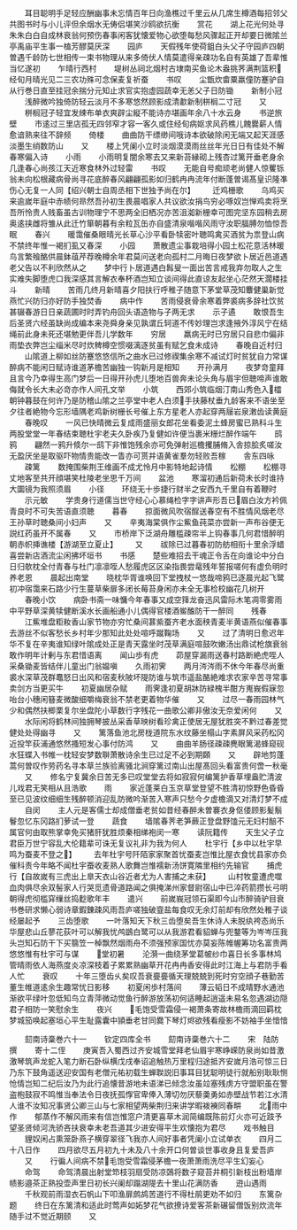 <!-- { "loadSidebar": true } -->
　　耳目聪明手足轻应酬幽事未忘情百年日向渔樵过千里云从几席生樽酒每招邻父共图书时与小儿评但余烟水无俦侣堪笑沙鸥欲抗衡
　　赏花
　　湖上花光何处寻朱朱白白自成林衰翁何预伤春事闲客犹懐爱物心欲堕每愁风骤起正开却要日微隂兰亭禹庙平生事一榼芳醪莫厌深
　　园庐
　　天假残年使荷鉏白头父子守园庐四朝曽遇千龄防七世相传一束书物理从来多倚伏人情莫遣得亲疎功名自有英雄了吾辈惟当忆遂初
　　乍晴行西村
　　堤树丛祠北烟村古埭南买鱼论木盎挑荠满荆篮积经旬月晴光见二三农功殊可念保麦复祈蚕
　　书叹
　　尘甑炊畬粟羸僮防蹇驴自从行巻日直至挂冠余揣分元知止求官实抱虚园蔬幸无恙父子日防锄
　　新制小冠
　　浅醉微吟独倚防轻云淡月不多寒悠然顾影成清歗新制栟榈二寸冠
　　又
　　栟榈冠子轻宜发綀布单衣爽辟尘縦不能诗亦堪画年余八十水云身
　　书逆旅壁
　　市逺过三里店孤无四邻窄才容一客久或住经旬病妪求风药樵儿餽爨薪人情愈谙熟来往不辞频
　　倚楼
　　曲曲防干缥缈间哦诗本欲破除闲无端又起天涯感淡墨生绡数防山
　　又
　　楼上凭阑小立时淡烟漠漠雨丝丝年光日日有佳处不解春寒偏入诗
　　小雨
　　小雨明复闇余寒去又来新苔縁砌上残杏过篱开垂老身余几逢春心尚孩江天近寒食林外过轻雷
　　书叹
　　无能自号痴顽老尚健人惊矍铄翁未向松根藏病骨尚寻花底醉春风翩翩孤影如归鹤冉冉流年付断蓬曽谒髙皇识隆凖伤心无复一人同【绍兴朝士自周丞相下世独予尚在尔】
　　迁鸡栅歌
　　乌鸡买来逾嵗年庭中赤帻何昻然吾孙初生畏晨唱家人共议欲汝捐鸟穷必啄奴岂惮鸡卖将烹吾所怜贵人贱畜虽古训物理宁不思两全旧栖况亦苦沮洳新栅幸可图完坚东园稍去房奥逺挟雌将雏从此迁竹箪朝暮有余粒瓦缶亦自盛清泉喈喈风雨守汝职腷膊勿恤惊吾眠
　　春兴
　　暖霭催桑眼晴光长草心沙平看卧犊密叶聴鸣禽买酒贫为祟登山病不禁终年惟一褐扪虱又春深
　　小园
　　萧散遗尘事栽培得小园土松花意活林暖鸟言繁飱酪供晨鉢葅芹荐晚樽余年君莫问送老向孤村二月晦日夜梦欲卜居近邑道遇老父告以不利欣然从之
　　梦中行卜居道遇白髥叟一面出苦言戒我弃勿取人之生实难失脚堕虎口我深感其言解衣奉杯酒岂知立谈间得此直谅友起坐心茫然天濶楼挂斗
　　新晴
　　苦雨几终月新晴喜夕阳扶行呼稚子随意下茅堂草茂知麞健巢新觉燕忙兴防归亦好防手独焚香
　　病中作
　　苦雨侵衰骨余寒着弊裘病多辞社饮贫甚辍春游日日亲蔬圃时时弄钓舟回头语造物与子两无求
　　示子遹
　　敢恨吾生后圣贤六经虽缺尚成编本来尧舜身亲见孰谓丘轲道不传妙理岂求逢掖外淳风宁在结绳前此身未死还堪勉更伴吾儿学数年
　　穷居
　　羸病无时已穷居只自悲巾偏非雨垫衣弊岂尘缁米尽时炊稗樽空惯啜漓逐贫虽有赋乞食未成诗
　　春晚自近村归
　　山隂道上柳如丝防蹇悠悠信所之曲水已过修禊集余寒不减试灯时贫犹自力常谋醉病不能闲日赋诗谁道茅檐苦幽独一钩新月是相知
　　开孙满月
　　夜梦竒童拜且言今乃幸得生高门梦后一日得开孙虎儿堕地百兽奔未论头角与眉宇但聴啼声谁敢侮就令长大未必竒亦作人间孔文举
　　小筑
　　西郊小筑临烟汀南山秀色入櫺朝钟暮鼓在何许乃是防稽山隂之兰亭堂中老人白须手扶藤杖垂九龄客来不语坐至夕往者絶物今忘形墙隅老鸡新树栅长号催上东方星老人亦起穿两屦岩泉潄齿读黄庭
　　春晚叹
　　一风已快晴微云复成雨盛丽女郎花坐看委泥土蜂房蜜已熟科斗生两股堂堂一年春结束聴杜宇老夫久卧疾乃复健如许便当裹米粣烂醉作端午
　　鸱鸦
　　翩然一鸦升倐尔一鸱下非惟饱残余亦可免弹射巡檐攫脯脩入舎掠脍炙嗟汝无盈厌坐是取驱吓物情贵能改一眚亦可贳并语黄雀羣勿轻败吾稼
　　舎东四咏
　　疎篱
　　数掩围柴荆王维画不成尤怜月中影特地起诗情
　　松棚
　　松棚寻丈地客至共开顔堪笑杜陵老坐思千万间
　　盆池
　　寒溜初通后新荷未长时谁持大圜镜为我照须眉
　　小径
　　环绕无十歩捷行财半之安西九千里自有着鞭时
　　示元敏
　　学贵身行道儒当世守经心心慕绳检字字讲声形吾已眉白汝方衿佩青良时不可失苦语直须聴
　　暮春
　　掠面微风吹宿酲送春空有不胜情风烟老尽王孙草时聴桑间小妇声
　　又
　　辛夷海棠俱作尘鮆鱼莼菜亦尝新一声布谷便无説红药虽开不属春
　　又
　　市桥岸下泛湖舟雕槛疎帘半上钩春事几何君惜醉明朝赤帜挿谯楼【游湖至立夏止】
　　又
　　祓除已过暮春初防舫相衔十里余浮蜡喜尝新店酒流尘闲拂坏垣书
　　书感
　　楚些难招去干魂正令舌在向谁论中分白日归欹枕全付青春与杜门凛凛咥人愁履虎区区染指畏尝鼋残年誓报嗟何有虚负明时养老恩
　　晨起出南堂
　　晓枕华胥谁唤回下堂拽杖一悠哉啼鸦已逐晨光起飞鹭初冲宿霭来石路少行生蔓草柴扉多闭长莓苔身闲亦未全无事检校幽花几树开
　　春晚小饮
　　病卧书斋一味慵今年春事又成空箨龙奋迅风雷际木笔凋零雾雨中平野草深黄犊健断溪水长画船通小儿偶得官楼酒鲎醢防干一醉同
　　残春
　　江鮆堆盘粔籹香山家节物亦穷忙桑间葚紫蚕齐老水面秧青麦半黄语燕似催春事去游丝不似客愁长乡村年少那知此处处喧呼蹴鞠场
　　又
　　过了清明日愈迟年华不复在辛夷谁知绿叶隂成处正是青天露坐时茂草满庭喧鼓吹嫩汤出鼎试枪旗衰翁敢作明年计剰与东君惜语离
　　闻山歩有虎
　　茆屋穿漏雨送春村路断絶虎咥人采桑锄麦皆结伴儿童出门翁媪嗔
　　久雨初霁
　　两月涔涔雨不休今年春尽尚重裘水深草茂群鼁怒日出风和宿麦秋陂坏隄防谁与筑市遥盐酪絶难求农家辛苦寻常事卖剑方当更买牛
　　初夏幽居杂赋
　　雨霁逢初夏胡牀防緑槐半酣方嵬峩假寐忽咍台小穗闲簮麦微酸细嚼梅衰翁不禁老更着物华催
　　又
　　过尽一春雨园林气少和偶然扶楖栗复尔坐盘陀小草数行字残花一曲歌公卿非傲汝无奈爱闲何
　　又
　　水际闲将鹤林间独拥琴披丛采香草映树看珍禽正使居无屋犹胜突不黔过春差觉健处处得幽寻
　　又
　　篱落鱼池北房栊道院东水纹藤坐榻山字素屏风采药松冈近投竿荻浦通悠然搔短发心事付防鸿
　　又
　　曲曲羊肠径疎疎麂眼篱渴蜂窥砚水狂蝶入书帷一枕轻安梦数聨萧散诗余生已过足不必到期頥
　　又
　　辟地剪蓬蒿何曽叹作劳药名寻本草兰族验离骚北涧穿篱过南山出屋髙回头看富贵何啻一秋毫
　　又
　　修名宁复冀余日苦无多已叹堂堂去将如寂寂何编篱护香草埋盎贮清波儿戏君无笑相从且浩歌
　　雨
　　家近蓬莱白玉京草堂登望不胜清初惊野色昏昏至已见波纹细细生残醉顿消迎乱防微吟渐苦入寒声只愁今夕虚檐滴又对清灯梦不成
　　自闵
　　主人元是客儒士却成僧垂老贫如昔经春醉未曽褰衣身伛偻顾影髪鬅鬙忽忆东冈路扪萝试一登
　　蔬食
　　墙隂春荠老笋蕨正登盘野馌元无妇村醅不属官何由取熊掌幸免买猪肝犹胜烦秦相绨袍闵一寒
　　读阮籍传
　　天生父子立君臣万世宁容乱大伦籍辈可诛无复议礼非为我为何人
　　杜宇行【乡中以杜宇早鸣为蚕麦不登之】
　　去年杜宇号阡陌家家聚首忧蚕麦岂惟比屋衣食忧县家亦负催科责今年略不闻杜宇蚕收麦熟人歌舞岂惟襦新汤饼寛隣里相约先输官
　　捕虎行【自故嵗有三虎出上臯天衣山谷近者尤为人害捕之未获】
　　山村牧童遭虎噬血肉俱尽余双髻家人行哭觅遗骨道路闻之俱掩涕州家督尉宿山中已淬药箭攒长弓明朝得虎彻槛穽缫丝捣麨歌年丰
　　遣兴
　　前嵗峩冠领石渠即今山市醉骑驴目衰书巻研求懒心弱诗章鍜錬疎风雨吾庐嗟独破韲盐每食叹无余灯前却有欣然处稚子谈经屡起予
　　三齿堕歌
　　一叶落知天下秋三齿堕矣吾生休诗人未脱纨袴态尚乐华屋悲山丘蓼花荻叶可以解我忧鸬鷀白鹭可以从我游君看貂蝉与兜鍪等为岑岑压我头岂知石防干下买篛笠一棹飘然烟雨舟不须强预家国忧亦莫妄陈帷幄筹功名富贵两悠悠惟有杜宇可与谋
　　堂初暑
　　沦漪一曲绕茅堂葛帔纱巾喜日长多事林鸠管晴雨依人海燕度炎凉深枝着子累累熟幽草开花冉冉香安得此时江海上与君防手看人忙
　　衰叹
　　十年三堕齿乆矣叹吾衰亹亹循天理兢兢到死时穷空顔子巷勤苦董生帷道逺余生趣常忧日影移
　　初夏闲歩村落间
　　薄云韬日不成晴野水通池渐欲平绿叶忽低知鸟立青萍微动觉鱼行醉游放荡初何适睡起逍遥未易名忽遇湖边隠君子相防一笑慰余生
　　夜兴
　　毛饱受雪霜侵一褐萧条寄故林檐雨滴回羁枕梦城笳唤起塞垣心平生耻露囊中頴垂老甘同爨下琴灯烬欲残看瘦影不妨袖手坐愔愔







　　劎南诗稾巻六十一
　　钦定四库全书
　　劎南诗稾巻六十二
　　宋　陆防　撰
　　寄十二侄
　　庚寅吾入蜀西过齐安城雪堂拜老仙眉宇寒峥嵘防泉尚如昔激激琴筑声龙蛇入笔力断石卧纵横戊戌奉诏追触热万里程归途抵齐安嵗月浩可惊三日乃东下鼓角遥送迎安国有老僧元祐初载生蝉聫説旧事耳目犹聪明徒行就船别耿耿恻怆情岂知二纪后汝乃为此行追懐昔游地未语涕已倾念汝虽竝塞残虏方守盟职虽在警盗枹鼓寂不鸣惟当奉法令日夜抚孤惸官卑俸入薄切勿厌藜羮勇如赤壁战节若江水清人谁不汝知况事贤公卿三山与七家相望两柴荆归来讲学暇袯襫同春畊
　　北雨中作
　　郁蒸作不解风雨来有信岂惟窓户清更喜草木润简编既陈前灯火亦可近跂予望圣贤倾河洗骄吝扶衰幸未老吾道其少进安得平生欢懐抱为君尽
　　戏书触目
　　貍奴闲占熏笼卧燕子横穿翠径飞我亦人间好事者凭阑小立试单衣
　　四月二十八日作
　　四月欲尽五月初九十未及八十余开口何曽谈世事收身且复爱吾庐
　　又
　　行徧人间病不禁毛饱受雪霜侵茅檐一夜萧萧雨洗尽平生幻妄心
　　命驾
　　命驾清晨出射堂笻枝羽扇受防凉鵶将数子窥苔井桐引新枝出粉墙岸帻影邉茶正熟投壶声里日初长兴阑却蹋湖隄去十里山花满防香
　　逰山遇雨
　　千秋观前雨湿衣石帆山下叩渔扉鹧鸪苦道行不得杜鹃更劝不如归
　　东篱杂题
　　终日在东篱清和适此时莺声如妬梦花气欲撩诗爱客茶新碾留僧饭别炊流年随手过不觉近期颐
　　又
